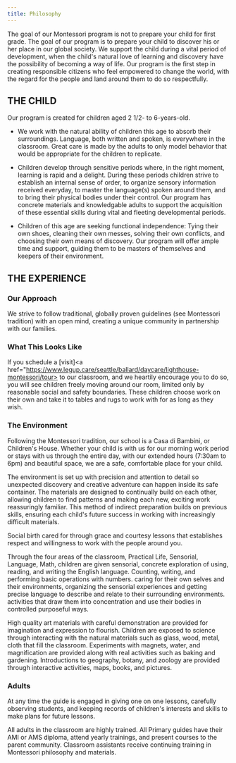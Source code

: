 ```yaml
---
title: Philosophy
---
```


The goal of our Montessori program is not to prepare your child for first grade. The goal of our program is to prepare your child to discover his or her place in our global society. We support the child during a vital period of development, when the child's natural love of learning and discovery have the possibility of becoming a way of life. Our program is the first step in creating responsible citizens who feel empowered to change the world, with the regard for the people and land around them to do so respectfully.

THE CHILD
---------

Our program is created for children aged 2 1/2- to 6-years-old.

-   We work with the natural ability of children this age to absorb their surroundings. Language, both written and spoken, is everywhere in the classroom. Great care is made by the adults to only model behavior that would be appropriate for the children to replicate.

<!-- -->

-   Children develop through sensitive periods where, in the right moment, learning is rapid and a delight. During these periods children strive to establish an internal sense of order, to organize sensory information received everyday, to master the language(s) spoken around them, and to bring their physical bodies under their control. Our program has concrete materials and knowledgable adults to support the acquisition of these essential skills during vital and fleeting developmental periods.

<!-- -->

-   Children of this age are seeking functional independence: Tying their own shoes, cleaning their own messes, solving their own conflicts, and choosing their own means of discovery. Our program will offer ample time and support, guiding them to be masters of themselves and keepers of their environment.

THE EXPERIENCE
--------------

### Our Approach

We strive to follow traditional, globally proven guidelines (see Montessori tradition) with an open mind, creating a unique community in partnership with our families.

### What This Looks Like

If you schedule a [visit]<a href="https://www.legup.care/seattle/ballard/daycare/lighthouse-montessori/tour> to our classroom, and we heartily encourage you to do so, you will see children freely moving around our room, limited only by reasonable social and safety boundaries. These children choose work on their own and take it to tables and rugs to work with for as long as they wish.

### The Environment

Following the Montessori tradition, our school is a Casa di Bambini, or Children's House. Whether your child is with us for our morning work period or stays with us through the entire day, with our extended hours (7:30am to 6pm) and beautiful space, we are a safe, comfortable place for your child.

The environment is set up with precision and attention to detail so unexpected discovery and creative adventure can happen inside its safe container. The materials are designed to continually build on each other, allowing children to find patterns and making each new, exciting work reassuringly familiar. This method of indirect preparation builds on previous skills, ensuring each child's future success in working with increasingly difficult materials.

Social birth cared for through grace and courtesy lessons that establishes respect and willingness to work with the people around you.

Through the four areas of the classroom, Practical Life, Sensorial, Language, Math, children are given sensorial, concrete exploration of using, reading, and writing the English language. Counting, writing, and performing basic operations with numbers. caring for their own selves and their environments, organizing the sensorial experiences and getting precise language to describe and relate to their surrounding environments. activities that draw them into concentration and use their bodies in controlled purposeful ways.

High quality art materials with careful demonstration are provided for imagination and expression to flourish. Children are exposed to science through interacting with the natural materials such as glass, wood, metal, cloth that fill the classroom. Experiments with magnets, water, and magnification are provided along with real activities such as baking and gardening. Introductions to geography, botany, and zoology are provided through interactive activities, maps, books, and pictures.

### Adults

At any time the guide is engaged in giving one on one lessons, carefully observing students, and keeping records of children's interests and skills to make plans for future lessons.

All adults in the classroom are highly trained. All Primary guides have their AMI or AMS diploma, attend yearly trainings, and present courses to the parent community. Classroom assistants receive continuing training in Montessori philosophy and materials.
